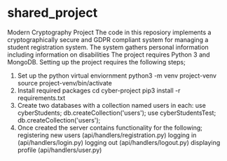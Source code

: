 # shared_project
Modern Cryptography Project
The code in this reposiory implements a cryptographically secure and GDPR compliant system for managing a student registration system. The system gathers personal information including information on disabilities
The project requires Python 3 and MongoDB. 
Setting up the project requires the following steps;
1. Set up the python virtual enviornment
python3 -m venv project-venv
source project-venv/bin/activate
2. Install required packages
cd cyber-project
pip3 install -r requirements.txt
3. Create two databases with a collection named users in each:
use cyberStudents;
db.createCollection('users');
use cyberStudentsTest;
db.createCollection('users');
4. Once created the server contains functionality for the following;
    registering new users (api/handlers/registration.py)
    logging in (api/handlers/login.py)
    logging out (api/handlers/logout.py)
    displaying profile (api/handlers/user.py)

